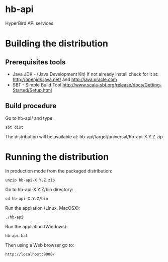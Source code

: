 hb-api
======

HyperBird API services


# Building the distribution #


## Prerequisites tools ##

* Java JDK - (Java Development Kit)
  If not already install check for it at: http://openjdk.java.net/ and  http://java.oracle.com
* SBT - Simple Build Tool
  http://www.scala-sbt.org/release/docs/Getting-Started/Setup.html

## Build procedure ##

Go to hb-api/ and type: 

    sbt dist

The distribution will be available at: 
    hb-api/target/universal/hb-api-X.Y.Z.zip


# Running the distribution #

In production mode from the packaged distribution: 

    unzip hb-api-X.Y.Z.zip

Go to hb-api-X.Y.Z/bin directory:

    cd hb-api-X.Y.Z/bin

Run the appliation (Linux, MacOSX):

    ./hb-api 

Run the appliation (Windows):

    hb-api.bat

Then using a Web browser go to: 

    http://localhost:9000/


